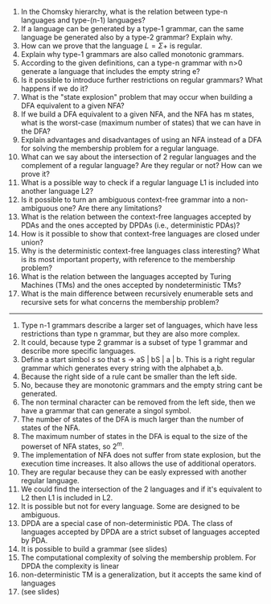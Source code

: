 1. In the Chomsky hierarchy, what is the relation between type-n languages and type-(n-1) languages?
2. If a language can be generated by a type-1 grammar, can the same language be generated also by a type-2 grammar? Explain why.
3. How can we prove that the language $L=\Sigma+$ is regular.
4. Explain why type-1 grammars are also called monotonic grammars.
5. According to the given definitions, can a type-n grammar with n>0 generate a language that includes the empty string e?
6. Is it possible to introduce further restrictions on regular grammars? What happens if we do it?
7. What is the "state explosion" problem that may occur when building a DFA equivalent to a given NFA?
8. If we build a DFA equivalent to a given NFA, and the NFA has m states, what is the worst-case (maximum number of states) that we can have in the DFA?
9. Explain advantages and disadvantages of using an NFA instead of a DFA for solving the membership problem for a regular language.
10. What can we say about the intersection of 2 regular languages and the complement of a regular language? Are they regular or not? How can we prove it?
11. What is a possible way to check if a regular language L1 is included into another language L2?
12. Is it possible to turn an ambiguous context-free grammar into a non-ambiguous one? Are there any limitations?
13. What is the relation between the context-free languages accepted by PDAs and the ones accepted by DPDAs (i.e., deterministic PDAs)?
14. How is it possible to show that context-free languages are closed under union?
15. Why is the deterministic context-free languages class interesting? What is its most important property, with reference to the membership problem?
16. What is the relation between the languages accepted by Turing Machines (TMs) and the ones accepted by nondeterministic TMs?
17. What is the main difference between recursively enumerable sets and recursive sets for what concerns the membership problem?

---

1. Type n-1 grammars describe a larger set of languages, which have less restrictions than type n grammar, but they are also more complex.
2. It could, because type 2 grammar is a subset of type 1 grammar and describe more specific languages.
3. Define a start simbol $s$ so that s -> aS | bS | a | b. This is a right regular grammar which generates every string with the alphabet a,b.
4. Because the right side of a rule cant be smaller than the left side.
5. No, because they are monotonic grammars and the empty string cant be generated.
6. The non terminal character can be removed from the left side, then we have a grammar that can generate a singol symbol.
7. The number of states of the DFA is much larger than the number of states of the NFA.
8. The maximum number of states in the DFA is equal to the size of the powerset of NFA states, so $2^m$.
9. The implementation of NFA does not suffer from state explosion, but the execution time increases. It also allows the use of additional operators.
10. They are regular because they can be easly expressed with another regular language.
11. We could find the intersection of the 2 languages and if it's equivalent to L2 then L1 is included in L2.
12. It is possible but not for every language. Some are designed to be ambiguous.
13. DPDA are a special case of non-deterministic PDA. The class of languages accepted by DPDA are a strict subset of languages accepted by PDA.
14. It is possible to build a grammar (see slides)
15. The computational complexity of solving the membership problem. For DPDA the complexity is linear
16. non-deterministic TM is a generalization, but it accepts the same kind of languages
17. (see slides)